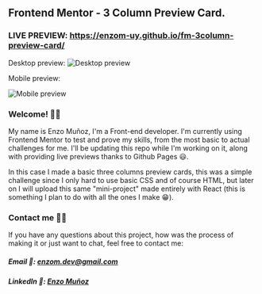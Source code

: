 ## Frontend Mentor - 3 Column Preview Card.

### LIVE PREVIEW: https://enzom-uy.github.io/fm-3column-preview-card/

Desktop preview:
![Desktop preview](https://i.imgur.com/3ICegWR.png)

Mobile preview:

![Mobile preview](https://i.imgur.com/fUrFv5y.png)
### Welcome! 👋👋
My name is Enzo Muñoz, I'm a Front-end developer. I'm currently using Frontend Mentor to test and prove my skills, from the most basic to actual challenges for me. 
I'll be updating this repo while I'm working on it, along with providing live previews thanks to Github Pages 😃.

In this case I made a basic three columns preview cards, this was a simple challenge since I only hard to use basic CSS and of course HTML, but later on I will upload this same "mini-project" made entirely with React (this is something I plan to do with all the ones I make 😁).
### Contact me 📩📮
If you have any questions about this project, how was the process of making it or just want to chat, feel free to contact me: 
##### Email 📧: enzom.dev@gmail.com
##### LinkedIn 📱: [Enzo Muñoz](https://www.linkedin.com/in/enzomdev/)
